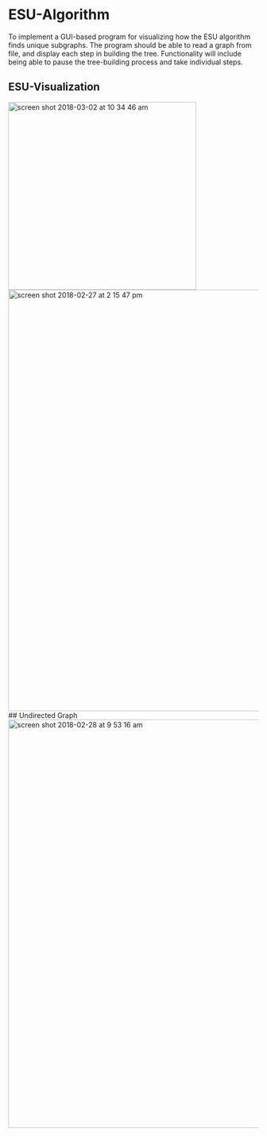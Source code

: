 # ESU-Algorithm
To implement a GUI-based program for visualizing how the ESU algorithm finds unique subgraphs. The program should be able to read a graph from file, and display each step in building the tree. Functionality will include being able to pause the tree-building process and take individual steps.
## ESU-Visualization 
<img width="378" alt="screen shot 2018-03-02 at 10 34 46 am" src="https://user-images.githubusercontent.com/16858570/36915407-635a50b2-1e05-11e8-8a5a-d9c7de13da26.png">

<img width="848" alt="screen shot 2018-02-27 at 2 15 47 pm" src="https://user-images.githubusercontent.com/16858570/36758277-d263c220-1bc8-11e8-8bbc-3e5d40629e94.png">
## Undirected Graph
<img width="822" alt="screen shot 2018-02-28 at 9 53 16 am" src="https://user-images.githubusercontent.com/16858570/36803735-52ea438e-1c6d-11e8-8ff5-c3dddd1eca6e.png">


